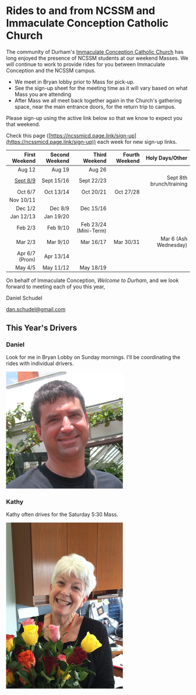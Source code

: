 # Rides to and from NCSSM and Immaculate Conception Catholic Church

The community of Durham's [Immaculate Conception Catholic Church](http://icdurham.org/) has long enjoyed the 
presence of NCSSM students at our weekend Masses. We will continue to work to provide rides for you between
Immaculate Conception and the NCSSM campus.

* We meet in Bryan lobby prior to Mass for pick-up.
* See the sign-up sheet for the meeting time as it will vary based on what Mass you are attending
* After Mass we all meet back together again in the Church's gathering space, near the main entrance doors, for the return trip to campus.

Please sign-up using the active link below so that we know to expect you that weekend.

Check this page ([https://ncssmicd.page.link/sign-up](https://ncssmicd.page.link/sign-up))
each week for new sign-up links.

|First Weekend   |Second Weekend |Third Weekend         |Fourth Weekend|Holy Days/Other         |
|---------------:|--------------:|---------------------:|-------------:|-----------------------:|
|Aug  12         |Aug 19         |Aug 26                |              |                        |
|[Sept  8/9](https://www.signupgenius.com/go/10C0B4CAFA82BA13-september8)       |Sept 15/16     |Sept 22/23            |              |Sept 8th brunch/training|
|Oct   6/7       |Oct  13/14     |Oct  20/21            |Oct 27/28     |                        |
|Nov  10/11      |               |                      |              |                        |
|Dec   1/2       |Dec   8/9      |Dec  15/16            |              |                        |
|Jan  12/13      |Jan  19/20     |                      |              |                        |
|Feb   2/3       |Feb   9/10     |Feb  23/24 (Mini-Term)|              |                        |
|Mar   2/3       |Mar   9/10     |Mar  16/17            |Mar   30/31   |Mar 6 (Ash Wednesday)   |
|Apr   6/7 (Prom)|Apr  13/14     |                      |              |                        |
|May   4/5       |May  11/12     |May  18/19            |              |                        |


On behalf of Immaculate Conception, *Welcome to Durham*, and we look forward to meeting each of you this year,

Daniel Schudel

[dan.schudel@gmail.com](mailto:dan.schudel@gmail.com)

## This Year's Drivers

### Daniel

Look for me in Bryan Lobby on Sunday mornings. I'll be coordinating the rides with individual drivers.

![Daniel](Images/daniel.jpg "Daniel")

### Kathy

Kathy often drives for the Saturday 5:30 Mass.

![Kathy](Images/kathy.jpg "Kathy")
